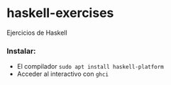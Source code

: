 # haskell-exercises
Ejercicios de Haskell

### Instalar:
- El compilador `sudo apt install haskell-platform`
- Acceder al interactivo con `ghci`
